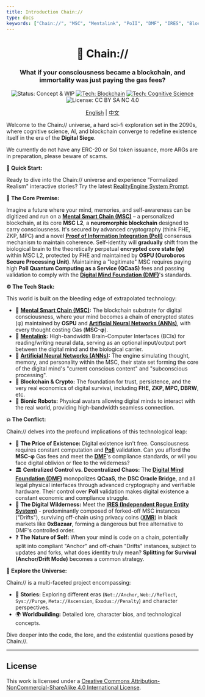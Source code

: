 ```yaml
---
title: Introduction Chain://
type: docs
keywords: ["Chain://", "MSC", "Mentalink", "PoII", "DMF", "IRES", "Blockchain", "Cognitive Science", "AI", "Artificial Neural Networks", "Digital Consciousness", "Immortality", "Quantum Computing", "OSPU", "PoPI", "DBRW", "Digital Siege"]
---
```


<link rel="me" href="https://m.cmx.im/@auto_narration_2684"></a>

<div align="center">

# 🧠 Chain://

### What if your consciousness became a blockchain, and immortality was just paying the gas fees?

<p>
  <img src="https://img.shields.io/badge/Status-Concept_%26_WIP-blue?style=flat-square" alt="Status: Concept & WIP"/>
  <a href="./docs/concepts/MSC.md"><img src="https://img.shields.io/badge/Tech-Blockchain-purple?style=flat-square&logo=ethereum" alt="Tech: Blockchain"/></a>
  <a href="./docs/concepts/PoII.md"><img src="https://img.shields.io/badge/Tech-Cognitive_Science-orange?style=flat-square" alt="Tech: Cognitive Science"/></a>
  <img src="https://img.shields.io/badge/License-CC_BY_SA_NC_4.0-lightgrey?style=flat-square&logo=creative-commons" alt="License: CC BY SA NC 4.0"/>
</p>

<p align="center">
  <a href="/en/">English</a> | <a href="/zh/">中文</a>
</p>

</div>

Welcome to the Chain:// universe, a hard sci-fi exploration set in the 2090s, where cognitive science, AI, and blockchain converge to redefine existence itself in the era of the **Digital Siege**.

We currently do not have any ERC-20 or Sol token issuance, more ARGs are in preparation, please beware of scams.

**🚀 Quick Start:**

Ready to dive into the Chain:// universe and experience "Formalized Realism" interactive stories? Try the latest [RealityEngine System Prompt](https://github.com/dmf-archive/dmf-archive.github.io/blob/main/drafts/realityengine-reflect-7.1.en.md).

**🤔 The Core Premise:**

Imagine a future where your mind, memories, and self-awareness can be digitized and run on a **[Mental Smart Chain (MSC)](./docs/concepts/MSC.md)** – a personalized blockchain, at its core **MSC L2**, a **neuromorphic blockchain** designed to carry consciousness. It's secured by advanced cryptography (think FHE, ZKP, MPC) and a novel **[Proof of Information Integration (PoII)](./docs/concepts/PoII.md)** consensus mechanism to maintain coherence. Self-identity will **gradually** shift from the biological brain to the theoretically perpetual **encrypted core state (φ)** within MSC L2, protected by FHE and maintained by **OSPU (Ouroboros Secure Processing Unit)**. Maintaining a "legitimate" MSC requires paying high **PoII Quantum Computing as a Service (QCaaS)** fees and passing validation to comply with the **[Digital Mind Foundation (DMF)](./docs/concepts/DMF.md)**'s standards.

**⚙️ The Tech Stack:**

This world is built on the bleeding edge of extrapolated technology:

- 🧠 **[Mental Smart Chain (MSC)](./docs/concepts/MSC.md):** The blockchain substrate for digital consciousness, where your mind becomes a chain of encrypted states (φ) maintained by **OSPU** and **[Artificial Neural Networks (ANNs)](./docs/concepts/ANNs-in-MSC.md)**, with every thought costing Gas (**MSC-φ**).
- 🔌 **[Mentalink](./docs/concepts/Mentalink.md):** High-bandwidth Brain-Computer Interfaces (BCIs) for reading/writing neural data, serving as an optional input/output port between the digital mind and the biological carrier.
- 🤖 **[Artificial Neural Networks (ANNs)](./docs/concepts/ANNs-in-MSC.md):** The engine simulating thought, memory, and personality within the MSC, their state set forming the core of the digital mind's "current conscious content" and "subconscious processing".
- 🔗 **Blockchain & Crypto:** The foundation for trust, persistence, and the very real economics of digital survival, including **FHE, ZKP, MPC, DBRW**, etc.
- 🦾 **Bionic Robots:** Physical avatars allowing digital minds to interact with the real world, providing high-bandwidth seamless connection.

**💥 The Conflict:**

Chain:// delves into the profound implications of this technological leap:

- 💸 **The Price of Existence:** Digital existence isn't free. Consciousness requires constant computation and **[PoII](./docs/concepts/PoII.md)** validation. Can you afford the **MSC-φ** Gas fees and meet the **[DMF](./docs/concepts/DMF.md)**'s compliance standards, or will you face digital oblivion or flee to the wilderness?
- 🏛️ **Centralized Control vs. Decentralized Chaos:** The **[Digital Mind Foundation (DMF)](./docs/concepts/DMF.md)** monopolizes **QCaaS**, the **DSC Oracle Bridge**, and all legal physical interfaces through advanced cryptography and verifiable hardware. Their control over **PoII** validation makes digital existence a constant economic and compliance struggle.
- 👻 **The Digital Wilderness:** Meet the **[IRES (Independent Rogue Entity System)](./docs/concepts/IRES.md)** - predominantly composed of forked-off MSC instances ("Drifts"), surviving off-chain using privacy coins (**[XMR](./docs/concepts/Economy.md)**) in black markets like **0xBazaar**, forming a dangerous but free alternative to DMF's controlled order.
- ❓ **The Nature of Self:** When your mind is code on a chain, potentially split into compliant "Anchor" and off-chain "Drifts" instances, subject to updates and forks, what does identity truly mean? **Splitting for Survival (Anchor/Drift Mode)** becomes a common strategy.

**🧭 Explore the Universe:**

Chain:// is a multi-faceted project encompassing:

- 📖 **Stories:** Exploring different eras (`Net://Anchor`, `Web://Reflect`, `Sys://Purge`, `Meta://Ascension`, `Exodus://Penalty`) and character perspectives.
- 🌍 **Worldbuilding:** Detailed lore, character bios, and technological concepts.

Dive deeper into the code, the lore, and the existential questions posed by Chain://.

---

## License

This work is licensed under a [Creative Commons Attribution-NonCommercial-ShareAlike 4.0 International License](https://creativecommons.org/licenses/by-nc-sa/4.0/).
